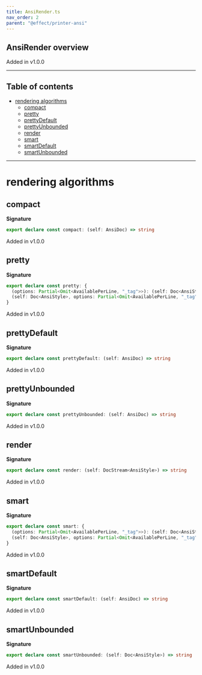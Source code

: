 ```yaml
---
title: AnsiRender.ts
nav_order: 2
parent: "@effect/printer-ansi"
---
```


## AnsiRender overview

Added in v1.0.0

---

<h2 class="text-delta">Table of contents</h2>

- [rendering algorithms](#rendering-algorithms)
  - [compact](#compact)
  - [pretty](#pretty)
  - [prettyDefault](#prettydefault)
  - [prettyUnbounded](#prettyunbounded)
  - [render](#render)
  - [smart](#smart)
  - [smartDefault](#smartdefault)
  - [smartUnbounded](#smartunbounded)

---

# rendering algorithms

## compact

**Signature**

```ts
export declare const compact: (self: AnsiDoc) => string
```

Added in v1.0.0

## pretty

**Signature**

```ts
export declare const pretty: {
  (options: Partial<Omit<AvailablePerLine, "_tag">>): (self: Doc<AnsiStyle>) => string
  (self: Doc<AnsiStyle>, options: Partial<Omit<AvailablePerLine, "_tag">>): string
}
```

Added in v1.0.0

## prettyDefault

**Signature**

```ts
export declare const prettyDefault: (self: AnsiDoc) => string
```

Added in v1.0.0

## prettyUnbounded

**Signature**

```ts
export declare const prettyUnbounded: (self: AnsiDoc) => string
```

Added in v1.0.0

## render

**Signature**

```ts
export declare const render: (self: DocStream<AnsiStyle>) => string
```

Added in v1.0.0

## smart

**Signature**

```ts
export declare const smart: {
  (options: Partial<Omit<AvailablePerLine, "_tag">>): (self: Doc<AnsiStyle>) => string
  (self: Doc<AnsiStyle>, options: Partial<Omit<AvailablePerLine, "_tag">>): string
}
```

Added in v1.0.0

## smartDefault

**Signature**

```ts
export declare const smartDefault: (self: AnsiDoc) => string
```

Added in v1.0.0

## smartUnbounded

**Signature**

```ts
export declare const smartUnbounded: (self: Doc<AnsiStyle>) => string
```

Added in v1.0.0
